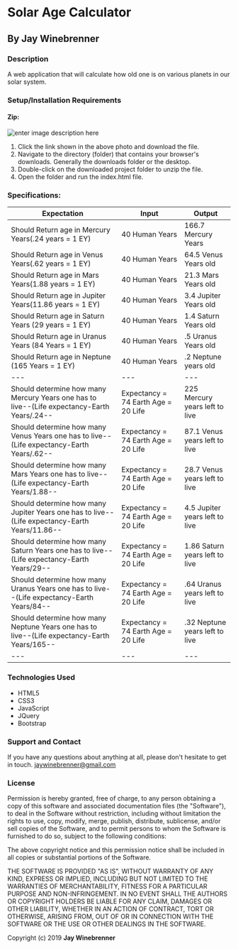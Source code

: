 # Solar Age Calculator

## By **Jay Winebrenner**

### Description

A web application that will calculate how old one is on various planets in our solar system.

### Setup/Installation Requirements

#### Zip:

![enter image description here](https://i.imgur.com/KW12jKc.jpg "read")

 1. Click the link shown in the above photo and download the file.
 2. Navigate to the directory (folder) that contains your browser's downloads. Generally the downloads folder or the desktop.
 3. Double-click on the downloaded project folder to unzip the file.
 4. Open the folder and run the index.html file.

### Specifications:

|Expectation|Input|Output|
|---|---|---|
|Should Return age in Mercury Years(.24 years = 1 EY)|40 Human Years|166.7 Mercury Years|
|Should Return age in Venus Years(.62 years = 1 EY)|40 Human Years|64.5 Venus Years old|
|Should Return age in Mars Years(1.88 years = 1 EY)|40 Human Years|21.3 Mars Years old|
|Should Return age in Jupiter Years(11.86 years = 1 EY)|40 Human Years|3.4 Jupiter Years old|
|Should Return age in Saturn Years (29 years = 1 EY)|40 Human Years|1.4 Saturn Years old|
|Should Return age in Uranus Years (84 Years = 1 EY)|40 Human Years|.5 Uranus Years old|
|Should Return age in Neptune (165 Years = 1 EY)|40 Human Years|.2 Neptune years old|
|---|---|---|
|Should determine how many Mercury Years one has to live--(Life expectancy-Earth Years/.24-- |Expectancy = 74 Earth Age = 20 Life | 225 Mercury years left to live |
|Should determine how many Venus Years one has to live--(Life expectancy-Earth Years/.62-- |Expectancy = 74 Earth Age = 20 Life | 87.1 Venus years left to live |
|Should determine how many Mars Years one has to live--(Life expectancy-Earth Years/1.88-- |Expectancy = 74 Earth Age = 20 Life | 28.7 Venus years left to live |
|Should determine how many Jupiter Years one has to live--(Life expectancy-Earth Years/11.86-- |Expectancy = 74 Earth Age = 20 Life | 4.5 Jupiter years left to live |
|Should determine how many Saturn Years one has to live--(Life expectancy-Earth Years/29-- |Expectancy = 74 Earth Age = 20 Life | 1.86 Saturn years left to live |
|Should determine how many Uranus Years one has to live--(Life expectancy-Earth Years/84-- |Expectancy = 74 Earth Age = 20 Life | .64 Uranus years left to live |
|Should determine how many Neptune Years one has to live--(Life expectancy-Earth Years/165-- |Expectancy = 74 Earth Age = 20 Life | .32 Neptune years left to live |
|---|---|---|

### Technologies Used

 - HTML5
 - CSS3
 - JavaScript
 - JQuery
 - Bootstrap

### Support and Contact

If you have any questions about anything at all, please don't hesitate to get in touch. jaywinebrenner@gmail.com


### License

Permission is hereby granted, free of charge, to any person obtaining a copy of this software and associated documentation files (the "Software"), to deal in the Software without restriction, including without limitation the rights to use, copy, modify, merge, publish, distribute, sublicense, and/or sell copies of the Software, and to permit persons to whom the Software is furnished to do so, subject to the following conditions:

The above copyright notice and this permission notice shall be included in all copies or substantial portions of the Software.

THE SOFTWARE IS PROVIDED "AS IS", WITHOUT WARRANTY OF ANY KIND, EXPRESS OR IMPLIED, INCLUDING BUT NOT LIMITED TO THE WARRANTIES OF MERCHANTABILITY, FITNESS FOR A PARTICULAR PURPOSE AND NON-INFRINGEMENT. IN NO EVENT SHALL THE AUTHORS OR COPYRIGHT HOLDERS BE LIABLE FOR ANY CLAIM, DAMAGES OR OTHER LIABILITY, WHETHER IN AN ACTION OF CONTRACT, TORT OR OTHERWISE, ARISING FROM, OUT OF OR IN CONNECTION WITH THE SOFTWARE OR THE USE OR OTHER DEALINGS IN THE SOFTWARE.

Copyright (c) 2019 **Jay Winebrenner**
